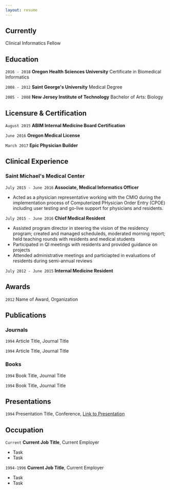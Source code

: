 ```yaml
---
layout: resume
---
```

## Currently

Clinical Informatics Fellow

## Education

`2016 - 2018`
__Oregon Health Sciences University__
Certificate in Biomedical Informatics

`2008 - 2012`
__Saint George's University__
Medical Degree

`2005 - 2008`
__New Jersey Institute of Technology__
Bachelor of Arts: Biology

## Licensure & Certification

`August 2015`
__ABIM Internal Medicine Board Certification__

`June 2016`
__Oregon Medical License__

`March 2017`
__Epic Physician Builder__

## Clinical Experience

### Saint Michael's Medical Center

`July 2015 - June 2016`
__Associate, Medical Informatics Officer__
* Acted as a physician representative working with the CMIO during the implementation process of Computerized PHysician
Order Entry (CPOE) including user testing and go-live support for physicians and residents.

`July 2015 - June 2016`
__Chief Medical Resident__
* Assisted program director in steering the vision of the residency program; created and managed scheduleds,
moderated morning report; held teaching rounds with residents and medical students
* Participated in QI meetings with residents and provided guidance on projects
* Attended administrative meetings and particiapted in evaluations of residents during semi-annual reviews

`July 2012 - June 2015`
__Internal Medicine Resident__

## Awards

`2012`
Name of Award, Organization 

## Publications

<!-- A list is also available [online](https://scholar.google.co.uk/citations?user=LTOTl0YAAAAJ) -->

### Journals

`1994`
Article Title, Journal Title

`1994`
Article Title, Journal Title

### Books

`1994`
Book Title, Journal Title

`1994`
Book Title, Journal Title


## Presentations

`1994`
Presentation Title, Conference, <a href="https://MyWebsite.tld/presentation1">Link to Presentation</a>


## Occupation

`Current`
__Current Job Title__, Current Employer 

- Task
- Task

`1994-1996`
__Current Job Title__, Current Employer 

- Task
- Task



<!-- ### Footer

Last updated: May 2013 -->


